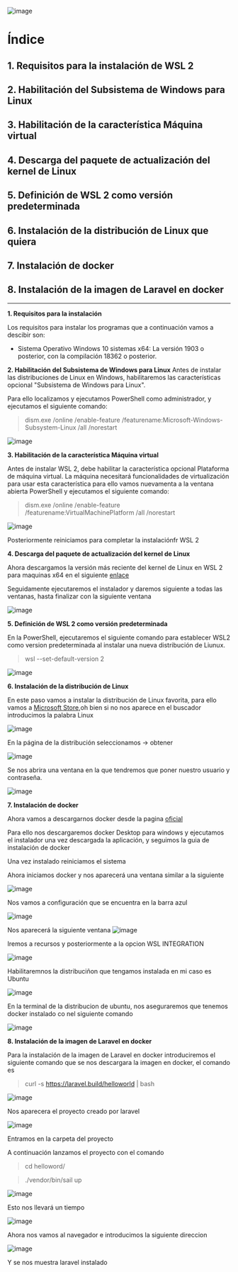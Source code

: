 
![image](https://user-images.githubusercontent.com/73592097/161028745-44f431f3-dfff-4b74-a2e4-a3e48b3cb998.png)


# Índice #

## 1. Requisitos para la instalación de WSL 2 ##

## 2. Habilitación del Subsistema de Windows para Linux ##

## 3. Habilitación de la característica Máquina virtual ##

## 4. Descarga del paquete de actualización del kernel de Linux ##

## 5. Definición de WSL 2 como versión predeterminada ##

## 6. Instalación de la distribución de Linux que quiera ##

## 7. Instalación de docker ##

## 8. Instalación de la imagen de Laravel en docker ##


<hr>

**1. Requisitos para la instalación**

Los requisitos para instalar los programas que a continuación vamos a descibir son:

- Sistema Operativo Windows 10 sistemas x64: La versión 1903 o posterior, con la compilación 18362 o posterior.

**2. Habilitación del Subsistema de Windows para Linux**
Antes de instalar las distribuciones de Linux en Windows, habilitaremos las características opcional "Subsistema de Windows para Linux".

Para ello localizamos y ejecutamos PowerShell como administrador, y ejecutamos  el siguiente comando:

> dism.exe /online /enable-feature /featurename:Microsoft-Windows-Subsystem-Linux /all /norestart 

![image](https://user-images.githubusercontent.com/73592097/161030977-ae12abc0-7872-4f6d-a05d-5b39bedf0d92.png)

**3. Habilitación de la característica Máquina virtual**

Antes de instalar WSL 2, debe habilitar la característica opcional Plataforma de máquina virtual. La máquina necesitará funcionalidades de virtualización para usar esta característica para ello vamos nuevamenta a la ventana abierta PowerShell y ejecutamos el siguiente comando:

> dism.exe /online /enable-feature /featurename:VirtualMachinePlatform /all /norestart

![image](https://user-images.githubusercontent.com/73592097/161034267-e7a15de9-a884-433d-a382-6e709d892018.png)


Posteriormente reiniciamos para completar la instalaciónfr WSL 2 

**4. Descarga del paquete de actualización del kernel de Linux**

Ahora descargamos la versión más reciente del kernel de Linux en WSL 2 para maquinas x64 en el siguiente [enlace](https://wslstorestorage.blob.core.windows.net/wslblob/wsl_update_x64.msi)

Seguidamente ejecutaremos el instalador y daremos siguiente a todas las ventanas, hasta finalizar con la siguiente ventana

![image](https://user-images.githubusercontent.com/73592097/161035082-f68715c5-1d94-4523-86a8-aa347634f8b6.png)

**5. Definición de WSL 2 como versión predeterminada**

En la  PowerShell, ejecutaremos el siguiente comando para establecer WSL2 como version predeterminada al instalar una nueva distribución de Liunux.

> wsl --set-default-version 2

![image](https://user-images.githubusercontent.com/73592097/161035661-9ec93512-a087-4de8-861d-3cd3dc996e11.png)

**6. Instalación de la distribución de Linux**

En este paso vamos a instalar la distribución de Linux favorita, para ello vamos a [Microsoft Store](https://aka.ms/wslstore),oh bien si no nos aparece en el buscador introducimos la palabra Linux

![image](https://user-images.githubusercontent.com/73592097/161036611-7f1be929-2b67-410e-9952-ed0be71960ee.png)

En la página de la distribución seleccionamos -> obtener 

![image](https://user-images.githubusercontent.com/73592097/161036792-defb193e-24d2-416c-827f-425859085acc.png)

Se nos abrira una ventana en la que tendremos que poner nuestro usuario y contraseña.

![image](https://user-images.githubusercontent.com/73592097/161037262-1f712667-ad70-4882-aa5d-147e2ad71628.png)

**7. Instalación de docker**

Ahora vamos a descargarnos docker desde la pagina [oficial](https://www.docker.com/get-started/)

Para ello nos descargaremos docker Desktop para windows y ejecutamos el instalador una vez descargada la aplicación, y seguimos la guia de instalación de docker

Una vez instalado reiniciamos el sistema


Ahora iniciamos docker y nos aparecerá una ventana similar a la siguiente

![image](https://user-images.githubusercontent.com/73592097/161039316-f692f9b5-68e0-45f3-b4f8-96c8096f3e9c.png)

Nos vamos a configuración que se encuentra en la barra azul

![image](https://user-images.githubusercontent.com/73592097/161039440-3bf96782-f684-4d5c-9a26-d1125855f7db.png)

Nos aparecerá la siguiente ventana 
![image](https://user-images.githubusercontent.com/73592097/161039537-84eeb99d-c4e9-4161-8899-c73ce18ee294.png)

Iremos a recursos y posteriormente a la opcion WSL INTEGRATION 

![image](https://user-images.githubusercontent.com/73592097/161039690-9f8145ab-ccc2-461f-a0e5-1f2278131a65.png)

Habilitaremnos la distribuciñon que tengamos instalada en mi caso es Ubuntu

![image](https://user-images.githubusercontent.com/73592097/161039818-23e4c0a4-4b07-4032-8b6f-f89005d170df.png)

En la terminal de la distribucion de ubuntu, nos aseguraremos que tenemos docker instalado co nel siguiente comando

![image](https://user-images.githubusercontent.com/73592097/161040133-63410695-357e-4529-889d-b5def469b3c4.png)


**8. Instalación de la imagen de Laravel en docker**

Para la instalación de la imagen de Laravel en docker introduciremos el siguiente comando que se nos descargara la imagen en docker, el comando es

> curl -s https://laravel.build/helloworld | bash

![image](https://user-images.githubusercontent.com/73592097/161041619-c7df69df-c756-4b9e-80a5-f444f33567cc.png)

Nos aparecera el proyecto creado por laravel

![image](https://user-images.githubusercontent.com/73592097/161041916-2d25d568-8d44-4530-9c77-dfd2d142de4b.png)

Entramos en la carpeta del proyecto

A continuación lanzamos el proyecto con el comando

> cd helloword/

> ./vendor/bin/sail up

![image](https://user-images.githubusercontent.com/73592097/161042945-229b07e8-1a40-416f-9fef-9029287dd25e.png)

Esto nos llevará un tiempo 

![image](https://user-images.githubusercontent.com/73592097/161043177-ef7bcd84-6037-4a0a-9de3-457f6ec4684d.png)

Ahora nos vamos al navegador e introducimos la siguiente direccion

![image](https://user-images.githubusercontent.com/73592097/161051832-ed878073-f90c-47e7-bfe4-1e97b9d169b1.png)

Y se nos muestra laravel instalado



















